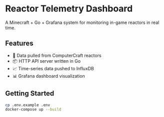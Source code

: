 # Reactor Telemetry Dashboard

A Minecraft + Go + Grafana system for monitoring in-game reactors in real time.

## Features

- 🐢 Data pulled from ComputerCraft reactors
- 📦 HTTP API server written in Go
- 📈 Time-series data pushed to InfluxDB
- 📊 Grafana dashboard visualization

## Getting Started

```bash
cp .env.example .env
docker-compose up --build

